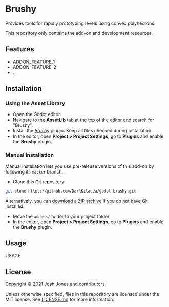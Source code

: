 # Brushy

Provides tools for rapidly prototyping levels using convex polyhedrons.

This repository only contains the add-on and development resources.

## Features

- ADDON_FEATURE_1
- ADDON_FEATURE_2
- ...

## Installation

### Using the Asset Library

- Open the Godot editor.
- Navigate to the **AssetLib** tab at the top of the editor and search for
  "Brushy".
- Install the
  [*Brushy*](https://godotengine.org/asset-library/asset/ASSETLIB_ID)
  plugin. Keep all files checked during installation.
- In the editor, open **Project > Project Settings**, go to **Plugins**
  and enable the **Brushy** plugin.

### Manual installation

Manual installation lets you use pre-release versions of this add-on by
following its `master` branch.

- Clone this Git repository:

```bash
git clone https://github.com/DarkKilauea/godot-brushy.git
```

Alternatively, you can
[download a ZIP archive](https://github.com/DarkKilauea/godot-brushy/archive/master.zip)
if you do not have Git installed.

- Move the `addons/` folder to your project folder.
- In the editor, open **Project > Project Settings**, go to **Plugins**
  and enable the **Brushy** plugin.

## Usage

USAGE

## License

Copyright © 2021 Josh Jones and contributors

Unless otherwise specified, files in this repository are licensed under the
MIT license. See [LICENSE.md](LICENSE.md) for more information.
